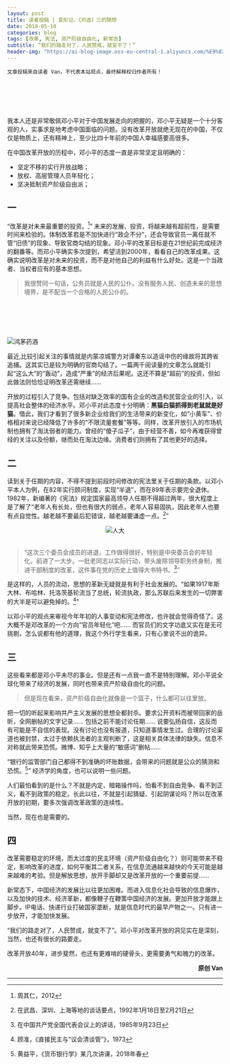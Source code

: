 ```yaml
---
layout: post
title: 读者投稿 | 变形记，《邓选》三的随想
date: 2018-05-10
categories: blog
tags: [改革, 宪法, 资产阶级自由化, 新常态]
subtitle: “我们的路走对了，人民赞成，就变不了！”
header-img: "https://ai-blog-image.oss-eu-central-1.aliyuncs.com/%E9%82%93%E8%80%81.JPG"
---
```

`文章投稿来自读者 Van，不代表本站观点，最终解释权归作者所有！`

<br><br><br><br>

我本人还是非常敬佩邓小平对于中国发展走向的把握的，邓小平无疑是一个十分客观的人，实事求是地考虑中国面临的问题。没有改革开放就绝无现在的中国，不仅仅是物质上，还有精神上，至少比四十年前的中国人幸福感要高很多。

在中国改革开放的历程中，邓小平的态度一直是非常坚定且明确的：
- 坚定不移的实行开放战略；
- 放权、高层管理人员年轻化；
- 坚决抵制资产阶级自由派；

## 一

“改革是对未来最重要的投资。[^1]” 未来的发展、投资，将越来越有超前性，是需要时间来检验的。体制改革若是不加快进行“政企不分”，还会导致官员一离任就不管“旧债”的现象、导致官商勾结的现象。邓小平的改革目标是在21世纪前完成经济的翻番等。而邓小平确实多次提到，希望活到2000年，看看自己的改革成果。这确实说明改革是对未来的投资，而不是对他自己的利益有什么好处。这是一个当政者、当权者应有的基本思想。

>我很赞同一句话，公务员就是人民的公仆。没有服务人民、创造未来的思想境界，是不配当一个合格的人民公仆的。

<br><br><br><br>

![鸿茅药酒](https://ai-blog-image.oss-eu-central-1.aliyuncs.com/%E9%B8%BF%E8%8C%85%E8%8D%AF%E9%85%92.jpg)

最近,比较引起关注的事情就是内蒙凉城警方对谭秦东以造谣中伤的缘故将其跨省追捕。这其实已是较为明确的官商勾结了。一篇两千阅读量的文章怎么就能引起“这么大”的“轰动”，造成“严重”的经济后果呢。这还不算是“超前”的投资，但如此做法则恰恰证明改革还需继续……

开放的过程引入了竞争。包括对缺乏效率的国有企业的改造和民营企业的引入，以提高社会整体的经济水平。邓小平对此态度十分明确：**黑猫白猫抓得到老鼠就是好猫**。借此，我们才看到了很多新企业给我们的生活带来的新变化，如“小黄车”、价格相对来说已经降低了许多的“不限流量套餐”等等。同样，改革开放引入的市场机制也拥有了淘汰弱者的能力。曾经的“傻子瓜子”，由于经营不善，如今再难获得曾经的关注以及份额，继而处在淘汰边缘。消费者们则拥有了其他更好的选择。

## 二

读到关于任期的内容，不得不提到前段时间修改的宪法里关于任期的条款。以邓小平本人为例，在82年实行顾问制度，实现“半退”，而在89年表示要完全退休。1982年，新编著的《宪法》规定国家最高领导人任期不得超过两年，很大程度上是了解了“老年人有长处，但也有很大的弱点，老年人容易固执，因此老年人也要有点自觉性。越老越不要最后犯错误，越老越要谦虚一点。[^2]”

<div align="center"><img src="https://ai-blog-image.oss-eu-central-1.aliyuncs.com/%E4%BA%BA%E5%A4%A7.jpeg" alt="人大" /></div>

<br>

>“这次三个委员会成员的进退，工作做得很好，特别是中央委员会的年轻化，前进了一大步。一批老同志以实际行动，带头废除领导职务终身制，推进干部制度的改革，这件事在党的历史上值得大书特书。[^3]”

是这样的，人员的流动，思想的革新无疑就是有利于社会发展的。“如果1917年斯大林、布哈林、托洛茨基轮流当了总统，轮流执政，那么苏联后来发生的一切弊害的大半是可以避免掉的。[^4]”

以邓小平的观点来审视今年年初的人事变动和宪法修改，也许就会觉得奇怪了。这大概不是邓改革的一个方向“官员年轻化”吧…… 而官员们的文字功底又实在是无可挑剔，怎么说都有他的道理，我这个外行学生看来，只有心里说不出的诡异。

## 三

这些看来都是邓小平未尽的事业。但是还有一点我一直不是特别理解。邓小平说全球化带来了经济的发展，同时也带来资产阶级自由化的问题。
>但是现在看来，资产阶级自由化就像是一个篮子，什么都可以往里放。

把一切的听起来影响共产主义发展的思想全都封杀。要求公开资料而被带回家的岳昕，全网删帖的文字记录…… 包括之前不能讨论任期…… 说要弘扬自信，这反而有可能是不自信的表现。没有讨论也没有报道，只知道事情发生过。合理的讨论渠道也被封禁，太过于依赖执法者的主观判断了，这是相关具体法律的缺失。信息不对称就此带来恐慌。微博、知乎上大量的“敏感词”删帖……

“银行的监管部门自己都得不到准确的坏账数据，会带来的问题就是公众的猜测和恐慌。[^5]” 经济学的角度，也可以说明一些问题。

人们最怕看到的是什么？不就是内定、暗箱操作吗，怕看不到自由竞争、看不到正义，看不到政策的稳定。长此以往，不就是引起猜疑、引起阴谋论吗？所以在改革开放的初期，要多次强调改革政策的连续性。

当然，现在也是需要的。

## 四

改革需要稳定的环境，而太过度的民主环境（资产阶级自由化？）则可能带来不稳定，影响改革的进度，如何平衡其二者关系，在信息流通越来越快的今天可能是越来越难的考验。但是解放思想，放开手脚却又是改革开放的一个重要前提……

新常态下，中国经济的发展比以往更加困难。而进入信息化社会导致的信息爆炸，以及加快的技术、经济革新，都像鞭子在鞭策中国经济的发展。更加开放才能跟上脚步。IP电话、快递行业打破国家垄断，就是信息时代的最早产物之一。只有进一步放开，才能加快发展。

“我们的路走对了，人民赞成，就变不了”。邓小平对改革开放的洞见实在是深刻，当然，也还有很长的路要走。

改革开放40年，进步斐然，也还有更难啃的硬骨头，更需要勇气和魄力的改革。




<div align="right"><b>原创 Van</b></div>

---
[^1]: 周其仁，2012
[^2]: 在武昌、深圳、上海等地的谈话要点，1992年1月18日至2月21日
[^3]: 在中国共产党全国代表会议上的讲话，1985年9月23日
[^4]: 顾准，《直接民主与“议会清谈管”》，1973
[^5]: 黄益平，《货币银行学》某几次讲课，2018年春
